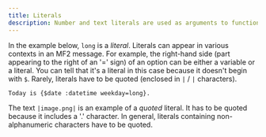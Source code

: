 ```yaml
---
title: Literals
description: Number and text literals are used as arguments to functions and matchers.
---
```


In the example below, `long` is a _literal_. Literals can appear in various contexts in an MF2 message. For example, the right-hand side (part appearing to the right of an '=' sign) of an option can be either a variable or a literal. You can tell that it's a literal in this case because it doesn't begin with `$`. Rarely, literals have to be quoted (enclosed in `|` / `|` characters).

```mf2
Today is {$date :datetime weekday=long}.
```

The text `|image.png|` is an example of a _quoted_ literal. It has to be quoted because it includes a '.' character. In general, literals containing non-alphanumeric characters have to be quoted.